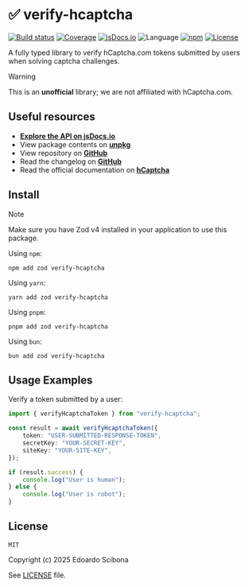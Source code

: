 # ✅ verify-hcaptcha

[![Build status](https://img.shields.io/github/actions/workflow/status/velut/verify-hcaptcha/main.yml?branch=main)](https://github.com/velut/verify-hcaptcha/actions?query=workflow%3ACI)
[![Coverage](https://img.shields.io/codecov/c/gh/velut/verify-hcaptcha)](https://codecov.io/gh/velut/verify-hcaptcha)
[![jsDocs.io](https://img.shields.io/badge/jsDocs.io-reference-blue)](https://www.jsdocs.io/package/verify-hcaptcha)
![Language](https://img.shields.io/github/languages/top/velut/verify-hcaptcha)
[![npm](https://img.shields.io/npm/v/verify-hcaptcha)](https://www.npmjs.com/package/verify-hcaptcha)
[![License](https://img.shields.io/github/license/velut/verify-hcaptcha)](https://github.com/velut/verify-hcaptcha/blob/main/LICENSE)

A fully typed library to verify hCaptcha.com tokens submitted by users when solving captcha challenges.

> [!WARNING]
> This is an **unofficial** library; we are not affiliated with hCaptcha.com.

## Useful resources

- [**Explore the API on jsDocs.io**](https://www.jsdocs.io/package/verify-hcaptcha)
- View package contents on [**unpkg**](https://unpkg.com/verify-hcaptcha/)
- View repository on [**GitHub**](https://github.com/velut/verify-hcaptcha)
- Read the changelog on [**GitHub**](https://github.com/velut/verify-hcaptcha/blob/main/CHANGELOG.md)
- Read the official documentation on [**hCaptcha**](https://docs.hcaptcha.com/)

## Install

> [!NOTE]
> Make sure you have Zod v4 installed in your application to use this package.

Using `npm`:

```
npm add zod verify-hcaptcha
```

Using `yarn`:

```
yarn add zod verify-hcaptcha
```

Using `pnpm`:

```
pnpm add zod verify-hcaptcha
```

Using `bun`:

```
bun add zod verify-hcaptcha
```

## Usage Examples

Verify a token submitted by a user:

```typescript
import { verifyHcaptchaToken } from "verify-hcaptcha";

const result = await verifyHcaptchaToken({
	token: "USER-SUBMITTED-RESPONSE-TOKEN",
	secretKey: "YOUR-SECRET-KEY",
	siteKey: "YOUR-SITE-KEY",
});

if (result.success) {
	console.log("User is human");
} else {
	console.log("User is robot");
}
```

## License

```
MIT
```

Copyright (c) 2025 Edoardo Scibona

See [LICENSE](./LICENSE) file.
